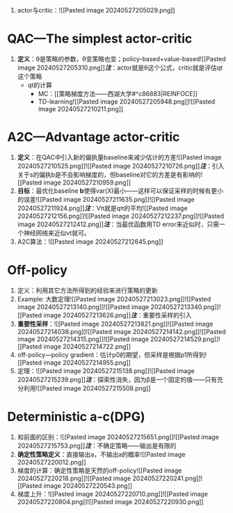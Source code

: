 1. actor与critic：![[Pasted image 20240527205029.png]]
# QAC—The simplest actor-critic
1. **定义**：θ是策略的参数，θ变策略也变；policy-based+value-based![[Pasted image 20240527205310.png]]***注***：actor就是θ这个公式，critic就是评估qt这个策略
	* qt的计算
		* MC：[[策略梯度方法——西湖大学#^c86883|REINFOCE]]
		* TD-learning![[Pasted image 20240527205948.png]]![[Pasted image 20240527210211.png]]

# A2C—Advantage actor-critic
1. **定义**：在QAC中引入新的偏执量baseline来减少估计的方差![[Pasted image 20240527210525.png]]![[Pasted image 20240527210726.png]]***注***：引入关于s的偏执b是不会影响梯度的，但baseline对它的方差是有影响的![[Pasted image 20240527210959.png]]
2. **目标**：最优化baseline **b**使得var(X)最小——这样可以保证采样的时候有更小的误差![[Pasted image 20240527211635.png]]![[Pasted image 20240527211924.png]]***注***：Vπ就是qπ的平均![[Pasted image 20240527212156.png]]![[Pasted image 20240527212237.png]]![[Pasted image 20240527212412.png]]***注***：当最优函数用TD error来近似时，只需一个神经网络来近似vt就可。
3. A2C算法：![[Pasted image 20240527212645.png]]
# Off-policy
1. 定义：利用其它方法所得到的经验来进行策略的更新
2. Example: 大数定理![[Pasted image 20240527213023.png]]![[Pasted image 20240527213140.png]]![[Pasted image 20240527213340.png]]![[Pasted image 20240527213626.png]]***注***：重要性采样的引入
3. **重要性采样**：![[Pasted image 20240527213821.png]]![[Pasted image 20240527214038.png]]![[Pasted image 20240527214142.png]]![[Pasted image 20240527214315.png]]![[Pasted image 20240527214529.png]]![[Pasted image 20240527214722.png]]
4. off-policy—policy gradient：估计p0的期望，但采样是根据p1所得到![[Pasted image 20240527214955.png]]
5. 定理：![[Pasted image 20240527215138.png]]![[Pasted image 20240527215239.png]]***注***：探索性消失，因为β是一个固定的值——只有充分利用![[Pasted image 20240527215508.png]]
# Deterministic a-c(DPG)
1. 和前面的区别：![[Pasted image 20240527215651.png]]![[Pasted image 20240527215753.png]]***注***：不确定策略——输出是有限的
2. **确定性策略定义**：直接输出a，不输出a的概率![[Pasted image 20240527220012.png]]
3. 梯度的计算：确定性策略是天然的off-policy![[Pasted image 20240527220218.png]]![[Pasted image 20240527220241.png]]![[Pasted image 20240527220543.png]]
4. 梯度上升：![[Pasted image 20240527220710.png]]![[Pasted image 20240527220804.png]]![[Pasted image 20240527220930.png]]